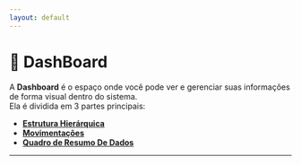 ```yaml
---
layout: default
---
```


# 📌 DashBoard

A **Dashboard** é o espaço onde você pode ver e gerenciar suas informações de forma visual dentro do sistema.  
Ela é dividida em 3 partes principais:

- [**Estrutura Hierárquica**](/2.%20Dashboard/2.1%20estrutura-hierarquica/index.html)  
- [**Movimentações**](/2.%20Dashboard/2.2%20movimentacoes/index.html)
- [**Quadro de Resumo De Dados**](/2.%20Dashboard/2.3%20quadro-de-resumo-de-dados/index.html)

---